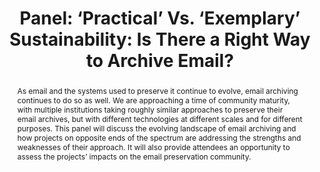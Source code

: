 ---
abstract: 'As email and the systems used to preserve it continue to evolve, email
  archiving continues to do so as well. We are approaching a time of community maturity,
  with multiple institutions taking roughly similar approaches to preserve their email
  archives, but with different technologies at different scales and for different
  purposes. This panel will discuss the evolving landscape of email archiving and
  how projects on opposite ends of the spectrum are addressing the strengths and weaknesses
  of their approach. It will also provide attendees an opportunity to assess the projects’
  impacts on the email preservation community. '
creators:
- Martinez, Ruby
date: null
document_url: https://az659834.vo.msecnd.net/eventsairwesteuprod/production-inconference-public/3dfa9ab5242246a484c5ae704e8968e1
grand_parent: iPRES
institutions:
- University of Illinois
keywords:
- email archiving
- sustainability
- community
landing_page_url: null
language: eng
layout: publication
license: CC-BY 4.0 International
notes_url: null
parent: iPRES 2022
publication_type: panel
size: null
slides_url: null
source_name: iPRES
title: 'Panel: ‘Practical’ Vs. ‘Exemplary’ Sustainability: Is There a Right Way to
  Archive Email?'
year: 2022
---